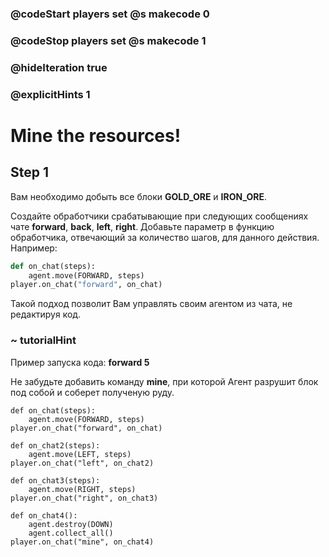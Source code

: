 ### @codeStart players set @s makecode 0
### @codeStop players set @s makecode 1

### @hideIteration true 
### @explicitHints 1


# Mine the resources!

## Step 1
Вам необходимо добыть все блоки **GOLD_ORE** и **IRON_ORE**. 

Создайте обработчики срабатывающие при следующих сообщениях чате **forward**, **back**, **left**, **right**.
Добавьте параметр в функцию обработчика, отвечающий за количество шагов, для данного действия. Например:
```python
def on_chat(steps):
    agent.move(FORWARD, steps)
player.on_chat("forward", on_chat)
```
Такой подход позволит Вам управлять своим агентом из чата, не редактируя код.

### ~ tutorialHint
Пример запуска кода: **forward 5**


Не забудьте добавить команду **mine**, при которой Агент разрушит блок под собой и соберет полученую руду.

```ghost
def on_chat(steps):
    agent.move(FORWARD, steps)
player.on_chat("forward", on_chat)

def on_chat2(steps):
    agent.move(LEFT, steps)
player.on_chat("left", on_chat2)

def on_chat3(steps):
    agent.move(RIGHT, steps)
player.on_chat("right", on_chat3)

def on_chat4():
    agent.destroy(DOWN)
    agent.collect_all()
player.on_chat("mine", on_chat4)
```


